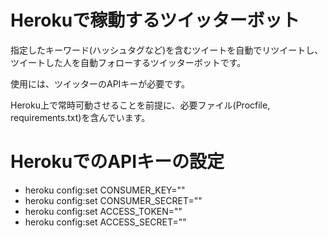 # Herokuで稼動するツイッターボット
指定したキーワード(ハッシュタグなど)を含むツイートを自動でリツイートし、
ツイートした人を自動フォローするツイッターボットです。

使用には、ツイッターのAPIキーが必要です。

Heroku上で常時可動させることを前提に、必要ファイル(Procfile, requirements.txt)を含んでいます。


# HerokuでのAPIキーの設定

- heroku config:set CONSUMER_KEY=""
- heroku config:set CONSUMER_SECRET=""
- heroku config:set ACCESS_TOKEN=""
- heroku config:set ACCESS_SECRET=""